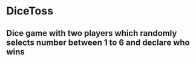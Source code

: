 # DiceToss

## Dice game with two players which randomly selects number between 1 to 6 and declare who wins
